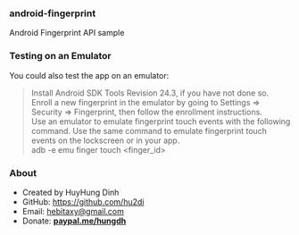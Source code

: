 ### android-fingerprint
Android Fingerprint API sample

### Testing on an Emulator
You could also test the app on an emulator:<br>
> Install Android SDK Tools Revision 24.3, if you have not done so.<br>
> Enroll a new fingerprint in the emulator by going to Settings ⇒ Security ⇒ Fingerprint, then follow the enrollment instructions.<br>
> Use an emulator to emulate fingerprint touch events with the following command. Use the same command to emulate fingerprint touch events on the lockscreen or in your app.<br>
adb -e emu finger touch <finger_id>

### About
- Created by HuyHung Dinh
- GitHub: https://github.com/hu2di
- Email: hebitaxy@gmail.com
- Donate: [**paypal.me/hungdh**](https://www.paypal.me/hungdh)
